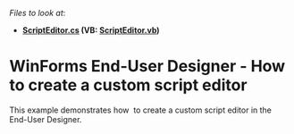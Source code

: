 <!-- default file list -->
*Files to look at*:

* **[ScriptEditor.cs](./CS/ScriptEditorExample/ScriptEditor.cs) (VB: [ScriptEditor.vb](./VB/ScriptEditorExample/ScriptEditor.vb))**
<!-- default file list end -->
# WinForms End-User Designer - How to create a custom script editor

This example demonstrates how  to create a custom script editor in the End-User Designer.
<br/>
